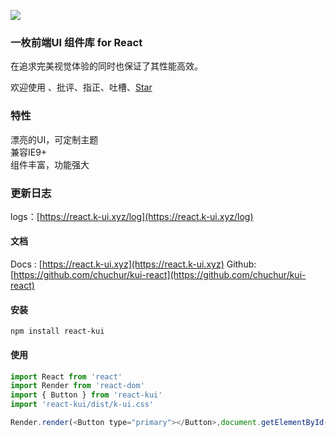 
![](https://chuchur.com/upload/2018-7-2/kui-react.jpg)
### 一枚前端UI 组件库 for React

在追求完美视觉体验的同时也保证了其性能高效。

欢迎使用 、批评、指正、吐槽、[Star](https://github.com/chuchur/kui-react) 

### 特性   
漂亮的UI，可定制主题   
兼容IE9+   
组件丰富，功能强大

### 更新日志
logs：[https://react.k-ui.xyz/log](https://react.k-ui.xyz/log)

#### 文档
Docs : [https://react.k-ui.xyz](https://react.k-ui.xyz)
Github: [https://github.com/chuchur/kui-react](https://github.com/chuchur/kui-react)

#### 安装
```
npm install react-kui
```

#### 使用

```js
import React from 'react'
import Render from 'react-dom'
import { Button } from 'react-kui'
import 'react-kui/dist/k-ui.css'

Render.render(<Button type="primary"></Button>,document.getElementById('app'))